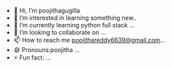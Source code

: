 - 👋 Hi, I’m poojithagugilla
- 👀 I’m interested in learning something new..
- 🌱 I’m currently learning python full stack ...
- 💞️ I’m looking to collaborate on ...
- 📫 How to reach me poojithareddy6639@gmail.com...
- 😄 Pronouns:poojitha ...
- ⚡ Fun fact: ...

<!---
PoojithaGuggilla12/PoojithaGuggilla12 is a ✨ special ✨ repository because its `README.md` (this file) appears on your GitHub profile.
You can click the Preview link to take a look at your changes.
--->

